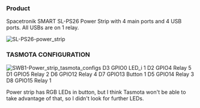 ### Product
Spacetronik SMART SL-PS26 Power Strip with 4 main ports and 4 USB ports. All USBs are on 1 relay.

![SL-PS26-power_strip](https://raw.githubusercontent.com/fast-potat0/images/master/sl-ps26powerstrip.jpg)

### TASMOTA CONFIGURATION
![SWB1-Power_strip_tasmota_configs](https://raw.githubusercontent.com/fast-potat0/images/master/RelayGPIO.png)
D3 GPIO0 LED_i 1
D2 GPIO4 Relay 5
D1 GPIO5 Relay 2
D6 GPIO12 Relay 4
D7 GPIO13 Button 1
D5 GPIO14 Relay 3
D8 GPIO15 Relay 1

Power strip has RGB LEDs in button, but I think Tasmota won't be able to take advantage of that, so I didn't look for further LEDs.

